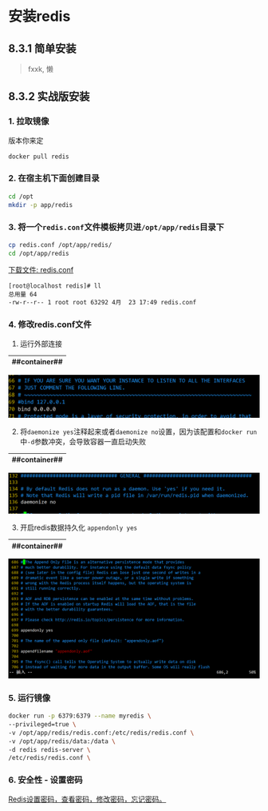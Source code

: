 # 安装redis
## 8.3.1 简单安装
> fxxk, 懒

## 8.3.2 实战版安装
### 1. 拉取镜像

版本你来定
```bash
docker pull redis
```

### 2. 在宿主机下面创建目录

```bash
cd /opt
mkdir -p app/redis
```
### 3. 将一个`redis.conf`文件模板拷贝进`/opt/app/redis`目录下

```bash
cp redis.conf /opt/app/redis/
cd /opt/app/redis
```

[下载文件: redis.conf](redis.conf)

```bash
[root@localhost redis]# ll
总用量 64
-rw-r--r-- 1 root root 63292 4月  23 17:49 redis.conf
```

### 4. 修改redis.conf文件
1. 运行外部连接

| ##container## |
|:--:|
![Clip_2024-04-27_17-59-29.png ##w700##](./Clip_2024-04-27_17-59-29.png)

2. 将`daemonize yes`注释起来或者`daemonize no`设置，因为该配置和`docker run`中`-d`参数冲突，会导致容器一直启动失败

| ##container## |
|:--:|
![Clip_2024-04-27_18-00-58.png ##w700##](./Clip_2024-04-27_18-00-58.png)

3. 开启redis数据持久化 `appendonly yes`

| ##container## |
|:--:|
![Clip_2024-04-27_18-02-05.png ##w700##](./Clip_2024-04-27_18-02-05.png)

### 5. 运行镜像

```bash
docker run -p 6379:6379 --name myredis \
--privileged=true \
-v /opt/app/redis/redis.conf:/etc/redis/redis.conf \
-v /opt/app/redis/data:/data \
-d redis redis-server \
/etc/redis/redis.conf \
```

### 6. 安全性 - 设置密码
[Redis设置密码，查看密码，修改密码，忘记密码。](https://blog.csdn.net/weixin_46304253/article/details/109023839)


